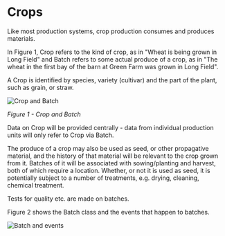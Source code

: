# Crops
Like most production systems, crop production consumes and produces materials.

In Figure 1, Crop refers to the kind of crop, as in "Wheat is being grown in Long Field" and Batch refers to some actual
produce of a crop, as in "The wheat in the first bay of the barn at Green Farm was grown in Long Field".

A Crop is identified by species, variety (cultivar) and the part of the plant, such as grain, or straw.


![Crop and Batch](http://www.plantuml.com/plantuml/proxy?cache=no&src=https://raw.github.com/Charles1625/crop-production-ontology/main/Materials/batch-crop.puml)

*Figure 1 - Crop and Batch*

Data on Crop will be provided centrally - data from individual production units will only refer to Crop 
via Batch.

The produce of a crop may also be used as seed, or other propagative material, and the history of that material will 
be relevant to the crop grown from it.  Batches
of it will be associated with sowing/planting and harvest, both of which require a location.  Whether, or not
it is used as seed, it is potentially subject to a number of treatments, e.g. drying,
cleaning, chemical treatment.

Tests for quality etc. are made on batches.

Figure 2 shows the Batch class and the events that happen to batches.

![Batch and events](http://www.plantuml.com/plantuml/proxy?cache=no&src=https://raw.github.com/Charles1625/crop-production-ontology/main/Materials/batch-events.puml)











